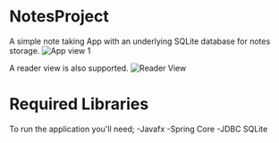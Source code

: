 # NotesProject
A simple note taking App with an underlying SQLite database for notes storage.
![App view 1](https://github.com/PaulOnKithub/NotesProject/assets/125145565/b2c6ccf2-10d3-44f6-a1c0-64b32455f3be)

A reader view is also supported.
![Reader View](https://github.com/PaulOnKithub/NotesProject/assets/125145565/f9892903-34e5-4301-a692-3d6eafa1362b)

# Required Libraries
To run the application you'll need; 
            -Javafx 
            -Spring Core
            -JDBC SQLite
